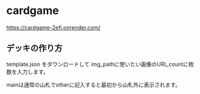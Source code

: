 # cardgame
 
https://cardgame-2efj.onrender.com/

## デッキの作り方
template.json をダウンロードして img_pathに使いたい画像のURL,countに枚数を入力します。

mainは通常の山札でotherに記入すると最初から山札外に表示されます。